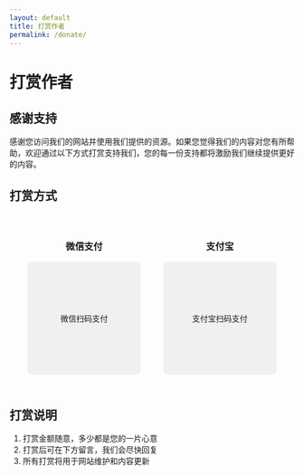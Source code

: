```yaml
---
layout: default
title: 打赏作者
permalink: /donate/
---
```


# 打赏作者

## 感谢支持

感谢您访问我们的网站并使用我们提供的资源。如果您觉得我们的内容对您有所帮助，欢迎通过以下方式打赏支持我们，您的每一份支持都将激励我们继续提供更好的内容。

## 打赏方式

<div class="donate-methods">
  <div class="donate-card">
    <h3>微信支付</h3>
    <div class="qr-code">
      <p>微信扫码支付</p>
    </div>
  </div>
  
  <div class="donate-card">
    <h3>支付宝</h3>
    <div class="qr-code">
      <p>支付宝扫码支付</p>
    </div>
  </div>
</div>

## 打赏说明

1. 打赏金额随意，多少都是您的一片心意
2. 打赏后可在下方留言，我们会尽快回复
3. 所有打赏将用于网站维护和内容更新

<style>
  .donate-methods {
    display: flex;
    gap: 40px;
    justify-content: center;
    margin: 40px 0;
  }
  
  .donate-card {
    text-align: center;
  }
  
  .qr-code {
    width: 200px;
    height: 200px;
    background-color: #f0f0f0;
    display: flex;
    align-items: center;
    justify-content: center;
    border-radius: 8px;
    margin: 15px 0;
  }
  
  @media (max-width: 768px) {
    .donate-methods {
      flex-direction: column;
      align-items: center;
    }
  }
</style>